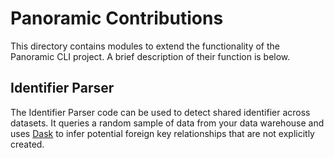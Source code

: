 Panoramic Contributions
=======================

This directory contains modules to extend the functionality of the Panoramic CLI project. A brief description of their function is below.

Identifier Parser
-----------------

The Identifier Parser code can be used to detect shared identifier across datasets. It queries a random sample of data from your data warehouse and uses [Dask](https://dask.org/) to infer potential foreign key relationships that are not explicitly created.
